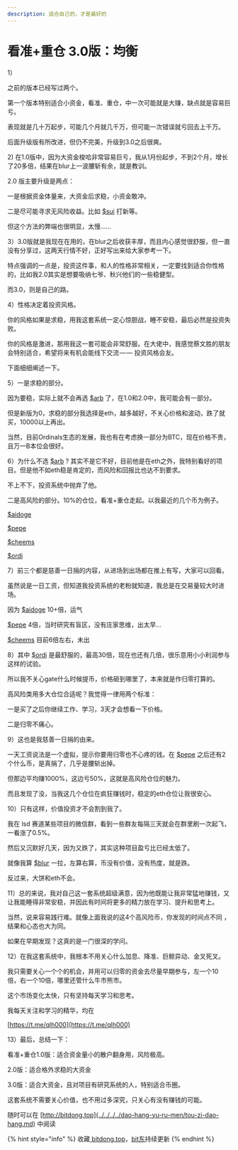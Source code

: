 ```yaml
---
description: 适合自己的，才是最好的
---
```


# 看准+重仓 3.0版：均衡

1）

之前的版本已经写过两个。

第一个版本特别适合小资金，看准、重仓，中一次可能就是大赚，缺点就是容易巨亏。

表现就是几十万起步，可能几个月就几千万，但可能一次错误就亏回去上千万。

后面升级版有所改进，但仍不完美，升级到3.0之后很爽。

2\) 在1.0版中，因为大资金梭哈非常容易巨亏，我从1月份起步，不到2个月，增长了20多倍，结果在blur上一波腰斩有余，就是教训。

2.0 版主要升级是两点：

一是根据资金体量来，大资金后求稳，小资金敢冲。

二是尽可能寻求无风险收益。比如 [$sui](https://twitter.com/search?q=%24sui\&src=cashtag\_click) 打新等。

但这个方法的弊端也很明显，太慢……

3）3.0版就是我现在在用的，在blur之后收获丰厚，而且内心感觉很舒服，但一直没有分享过，这两天行情不好，正好写出来给大家参考一下。

特点强调的一点是，投资这件事，和人的性格非常相关，一定要找到适合你性格的，比如我2.0其实是想要吸纳七爷、秋兴他们的一些稳健型。

而3.0，则是自己的路。

4）性格决定着投资风格。

你的风格如果是求稳，用我这套系统一定心惊胆战，睡不安稳，最后必然是投资失败。

你的风格是激进，那用我这一套可能会非常舒服。在大佬中，我感觉蔡文胜的朋友会特别适合，希望将来有机会能线下交流 — — 投资风格会友。

下面细细阐述一下。

5）一是求稳的部分。

因为要稳，实际上就不会再选 [$arb](https://twitter.com/search?q=%24arb\&src=cashtag\_click) 了，在1.0和2.0中，我可能会有一部分。

但是新版为0，求稳的部分我选择是eth，越多越好，不关心价格和波动，跌了就买，10000以上再出。

当然，目前Ordinals生态的发展，我也有在考虑换一部分为BTC，现在价格不贵，且万一B本位会很好。

6）为什么不选 [$arb](https://twitter.com/search?q=%24arb\&src=cashtag\_click) ? 其实不是它不好，目前他是在eth之外，我特别看好的项目。但是他不如eth稳是肯定的，而风险和回报比也达不到要求。

不上不下，投资系统中抛弃了他。

二是高风险的部分。10%的仓位，看准+重仓走起。以我最近的几个币为例子。

[$aidoge](https://twitter.com/search?q=%24aidoge\&src=cashtag\_click)

[$pepe](https://twitter.com/search?q=%24pepe\&src=cashtag\_click)

[$cheems](https://twitter.com/search?q=%24cheems\&src=cashtag\_click)

[$ordi](https://twitter.com/search?q=%24ordi\&src=cashtag\_click)

7）前三个都是慈善一日捐的内容，从进场到出场都在推上有写，大家可以回看。

虽然说是一日工资，但知道我投资系统的老粉就知道，我总是在交易量较大时进场。

因为 [$aidoge](https://twitter.com/search?q=%24aidoge\&src=cashtag\_click) 10+倍，运气

[$pepe](https://twitter.com/search?q=%24pepe\&src=cashtag\_click) 4倍，当时研究有盲区，没有庄家思维，出太早…

[$cheems](https://twitter.com/search?q=%24cheems\&src=cashtag\_click) 目前6倍左右，未出

8）其中 [$ordi](https://twitter.com/search?q=%24ordi\&src=cashtag\_click) 是最舒服的，最高30倍，现在也还有几倍，很乐意用小小利润参与这样的试验。

所以我不关心gate什么时候提币，价格砸到哪里了，本来就是作归零打算的。

高风险类用多大仓位合适呢？我觉得一律用两个标准：

一是买了之后你继续工作、学习，3天才会想看一下价格。

二是归零不痛心。

9）这也是我慈善一日捐的由来。

一天工资说法是一个虚拟，提示你要用归零也不心疼的钱。在 [$pepe](https://twitter.com/search?q=%24pepe\&src=cashtag\_click) 之后还有2个什么币，是真捐了，几乎是腰斩出掉。

但那边平均赚1000%，这边亏50%，这就是高风险仓位的魅力。

而且发现了没，当我这几个仓位在疯狂赚钱时，稳定的eth仓位让我很安心。

10）只有这样，价值投资才不会割到我了。

我在 lsd 赛道某些项目的微信群，看到一些群友每隔三天就会在群里刷一次起飞，一看涨了0.5%。

然后又沉默好几天，因为又跌了，其实这种项目盈亏比已经太低了。

就像我算 [$blur](https://twitter.com/search?q=%24blur\&src=cashtag\_click) 一拉，左算右算，币没有价值，没有热度，就是跌。

反过来，大饼和eth不会。

11）总的来说，我对自己这一套系统超级满意，因为他既能让我非常猛地赚钱，又让我能睡得非常安稳，并因此有时间将更多的精力放在学习、提升和思考上。

当然，说来容易践行难。就像上面我说的这4个高风险币，你发现的时间点不同 ，结果和心态也大为同。

如果在早期发现？这真的是一门很深的学问。

12）在我这套系统中，我根本不用关心什么加息、降准、巨鲸异动、金叉死叉。

我只需要关心一个个的机会，并用可以归零的资金去尽量早期参与，左一个10倍，右一个10倍，哪里还管什么牛市熊市。

这个市场变化太快，只有坚持每天学习和思考。

我每天关注和学习的精华，均在

[https://t.me/qlh000](https://t.me/qlh000)

13）最后，总结一下：

看准+重仓1.0版：适合资金量小的散户翻身用，风险极高。

2.0版：适合格外求稳的大资金

3.0版：适合大资金，且对项目有研究系统的人，特别适合币圈。

这套系统不需要关心价值，也不用过多深究，只关心有没有赚钱的可能。

随时可以在 [http://bitdong.top](../../../../dao-hang-yu-ru-men/tou-zi-dao-hang.md) 中阅读

{% hint style="info" %}
收藏[ bitdong.top](https://z-dong-ge.gitbook.io/copy-of-bi-quan-bai-bao-shu-qi-lin-hui)，[bit东](https://twitter.com/qilinhui)持续更新
{% endhint %}
